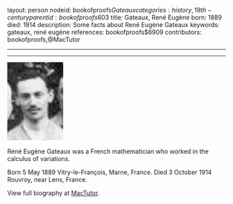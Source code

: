 layout: person
nodeid: bookofproofs$Gateaux
categories: history,19th-century
parentid: bookofproofs$603
title: Gateaux, René Eugène
born: 1889
died: 1914
description: Some facts about René Eugène Gateaux
keywords: gateaux, rené eugène
references: bookofproofs$6909
contributors: bookofproofs,@MacTutor

---


---

![Gateaux.jpg](https://github.com/bookofproofs/bookofproofs.github.io/blob/main/_sources/_assets/images/portraits/Gateaux.jpg?raw=true)

René Eugène Gateaux was a French mathematician who worked in the calculus of variations.

Born 5 May 1889 Vitry-le-François, Marne, France. Died 3 October 1914 Rouvroy, near Lens, France.


View full biography at [MacTutor](https://mathshistory.st-andrews.ac.uk/Biographies/Gateaux/).